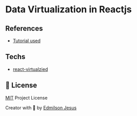 # Data Virtualization in Reactjs

## References

- [Tutorial used](https://blog.logrocket.com/rendering-large-lists-with-react-virtualized-82741907a6b3/)

## Techs

- [react-virtualzied](https://bvaughn.github.io/react-virtualized/#/components/List)


<a id="license"></a>
## 🤝 License

[MIT](https://github.com/edmilson-dk/react-virtualize-list-example/blob/main/LICENSE) Project License

Creator with 💙 by [Edmilson Jesus](https://www.linkedin.com/in/edmilson-jesus-4128711b5)
